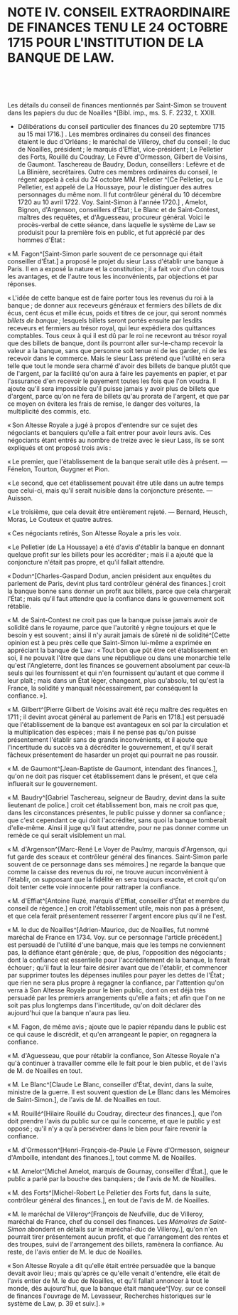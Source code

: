 # NOTE IV. CONSEIL EXTRAORDINAIRE DE FINANCES TENU LE 24 OCTOBRE 1715 POUR L'INSTITUTION DE LA BANQUE DE LAW.

<p> </p>

<p> </p>

Les détails du conseil de finances mentionnés par Saint-Simon se trouvent dans les papiers du duc de Noailles
^[Bibl. imp., ms. S. F. 2232, t. XXIII. 
- Délibérations du conseil particulier des finances du 20 septembre 1715 au 15 mai 1716.]
. Les membres ordinaires du conseil des finances étaient le duc d'Orléans ; le maréchal de Villeroy, chef du conseil ; le duc de Noailles, président ; le marquis d'Effiat, vice-président ; Le Pelletier des Forts, Rouillé du Coudray, Le Fèvre d'Ormesson, Gilbert de Voisins, de Gaumont. Taschereau de Baudry, Dodun, conseillers : Lefèvre et de La Blinière, secrétaires. Outre ces membres ordinaires du conseil, le régent appela à celui du 24 octobre MM. Pelletier
^[Ce Pelletier, ou Le Pelletier, est appelé de La Houssaye, pour le distinguer des autres personnages du même nom. Il fut contrôleur général du 10 décembre 1720 au 10 avril 1722. Voy. Saint-Simon à l'année 1720.]
, Amelot, Bignon, d'Argenson, conseillers d'État ; Le Blanc et de Saint-Contest, maîtres des requêtes, et d'Aguesseau, procureur général. Voici le procès-verbal de cette séance, dans laquelle le système de Law se produisit pour la première fois en public, et fut apprécié par des hommes d'État : 

« M. Fagon^[Saint-Simon parle souvent de ce personnage qui était conseiller
d'État.] a proposé le projet du sieur Lass d'établir une banque à Paris. Il en
a exposé la nature et la constitution ; il a fait voir d'un côté tous les
avantages, et de l'autre tous les inconvénients, par objections et par
réponses.

« L'idée de cette banque est de faire porter tous les revenus du roi à la
banque ; de donner aux receveurs généraux et fermiers des billets de dix écus,
cent écus et mille écus, poids et titres de ce jour, qui seront nommés
*billets de banque ;* lesquels billets seront portés ensuite par lesdits
receveurs et fermiers au trésor royal, qui leur expédiera dos quittances
comptables. Tous ceux à qui il est dû par le roi ne recevront au trésor royal
que des billets de banque, dont ils pourront aller sur-le-champ recevoir la
valeur a la banque, sans que personne soit tenue ni de les garder, ni de les
recevoir dans le commerce. Mais le sieur Lass prétend que l'utilité en sera
telle que tout le monde sera charmé d'avoir des billets de banque plutôt que
de l'argent, par la facilité qu'on aura à faire les payements en papier, et
par l'assurance d'en recevoir le payement toutes les fois que l'on voudra. Il
ajoute qu'il sera impossible qu'il puisse jamais y avoir plus de billets que
d'argent, parce qu'on ne fera de billets qu'au prorata de l'argent, et que par
ce moyen on évitera les frais de remise, le danger des voitures, la
multiplicité des commis, etc.

« Son Altesse Royale a jugé à propos d'entendre sur ce sujet des négociants et
banquiers qu'elle a fait entrer pour avoir leurs avis. Ces négociants étant
entrés au nombre de treize avec le sieur Lass, ils se sont expliqués et ont
proposé trois avis :

« Le premier, que l'établissement de la banque serait utile dès à présent. —
Fénelon, Tourton, Guygner et Pion.

« Le second, que cet établissement pouvait être utile dans un autre temps que
celui-ci, mais qu'il serait nuisible dans la conjoncture présente. — Auisson.

« Le troisième, que cela devait être entièrement rejeté. — Bernard, Heusch,
Moras, Le Couteux et quatre autres.

« Ces négociants retirés, Son Altesse Royale a pris les voix.

« Le Pelletier (de La Houssaye) a été d'avis d'établir la banque en donnant
quelque profit sur les billets pour les accréditer ; mais il a ajouté que la
conjoncture n'était pas propre, et qu'il fallait attendre.

« Dodun^[Charles-Gaspard Dodun, ancien président aux enquêtes du parlement de
Paris, devint plus tard contrôleur général des finances.] croit la banque
bonne sans donner un profit aux billets, parce que cela chargerait l'État ;
mais qu'il faut attendre que la confiance dans le gouvernement soit rétablie.

« M. de Saint-Contest ne croit pas que la banque puisse jamais avoir de
solidité dans le royaume, parce que l'autorité y règne toujours et que le
besoin y est souvent ; ainsi il n'y aurait jamais de sûreté ni de
solidité^[Cette opinion est à peu près celle que Saint-Simon lui-même a
exprimée en appréciant la banque de Law : « Tout bon que pût être cet
établissement en soi, il ne pouvait l'être que dans une république ou dans une
monarchie telle qu'est l'Angleterre, dont les finances se gouvernent
absolument par ceux-là seuls qui les fournissent et qui n'en fournissent
qu'autant et que comme il leur plaît ; mais dans un État léger, changeant, plus
qu'absolu, tel qu'est la France, la solidité y manquait nécessairement, par
conséquent la confiance. »].

« M. Gilbert^[Pierre Gilbert de Voisins avait été reçu maître des requêtes en
1711 ; il devint avocat général au parlement de Paris en 1718.] est persuadé
que l'établissement de la banque est avantageux en soi par la circulation et
la multiplication des espèces ; mais il ne pense pas qu'on puisse présentement
l'établir sans de grands inconvénients, et il ajoute que l'incertitude du
succès va à décréditer le gouvernement, et qu'il serait fâcheux présentement
de hasarder un projet qui pourrait ne pas roussir.

« M. de Gaumont^[Jean-Baptiste de Gaumont, intendant des finances.], qu'on ne
doit pas risquer cet établissement dans le présent, et que cela influerait sur
le gouvernement.

« M. Baudry^[Gabriel Taschereau, seigneur de Baudry, devint dans la suite
lieutenant de police.] croit cet établissement bon, mais ne croit pas que,
dans les circonstances présentes, le public puisse y donner sa confiance ; que
c'est cependant ce qui doit l'accréditer, sans quoi la banque tomberait
d'elle-même. Ainsi il juge qu'il faut attendre, pour ne pas donner comme un
remède ce qui serait visiblement un mal.

« M. d'Argenson^[Marc-René Le Voyer de Paulmy, marquis d'Argenson, qui fut
garde des sceaux et contrôleur général des finances. Saint-Simon parle souvent
de ce personnage dans ses mémoires.] ne regarde la banque que comme la caisse
des revenus du roi, ne trouve aucun inconvénient à l'établir, on supposant que
la fidélité en sera toujours exacte, et croit qu'on doit tenter cette voie
innocente pour rattraper la confiance.

« M. d'Effiat^[Antoine Ruzé, marquis d'Effiat, conseiller d'État et membre du
conseil de régence.] en croit l'établissement utile, mais non pas à présent,
et que cela ferait présentement resserrer l'argent encore plus qu'il ne l'est.

« M. le duc de Noailles^[Adrien-Maurice, duc de Noailles, fut nommé maréchal
de France en 1734. Voy. sur ce personnage l'article précédent.] est persuadé
de l'utilité d'une banque, mais que les temps ne conviennent pas, la défiance
étant générale ; que, de plus, l'opposition des négociants ; dont la confiance
est essentielle pour l'accréditement de la banque, la ferait échouer ; qu'il
faut la leur faire désirer avant que de l'établir, et commencer par supprimer
toutes les dépenses inutiles pour payer les dettes de l'État ; que rien ne sera
plus propre à regagner la confiance, par l'attention qu'on verra à Son Altesse
Royale pour le bien public, dont on est déjà très persuadé par les premiers
arrangements qu'elle a faits ; et afin que l'on ne soit pas plus longtemps dans
l'incertitude, qu'on doit déclarer dès aujourd'hui que la banque n'aura pas
lieu.

« M. Fagon, de même avis ; ajoute que le papier répandu dans le public est ce
qui cause le discrédit, et qu'en arrangeant le papier, on regagnera la
confiance.

« M. d'Aguesseau, que pour rétablir la confiance, Son Altesse Royale n'a qu'à
continuer à travailler comme elle le fait pour le bien public, et de l'avis de
M. de Noailles en tout.

« M. Le Blanc^[Claude Le Blanc, conseiller d'État, devint, dans la suite,
ministre de la guerre. Il est souvent question de Le Blanc dans les Mémoires
de Saint-Simon.], de l'avis de M. de Noailles en tout.

« M. Rouillé^[Hilaire Rouillé du Coudray, directeur des finances.], que l'on
doit prendre l'avis du public sur ce qui le concerne, et que le public y est
opposé ; qu'il n'y a qu'à persévérer dans le bien pour faire revenir la
confiance.

« M. d'Ormesson^[Henri-François-de-Paule Le Fèvre d'Ormesson, seigneur
d'Amboille, intendant des finances.], tout comme M. de Noailles.

« M. Amelot^[Michel Amelot, marquis de Gournay, conseiller d'État.], que le
public a parlé par la bouche des banquiers ; de l'avis de M. de Noailles.

« M. des Forts^[Michel-Robert Le Pelletier des Forts fut, dans la suite,
contrôleur général des finances.], en tout de l'avis de M. de Noailles.

« M. le maréchal de Villeroy^[François de Neufville, duc de Villeroy, maréchal
de France, chef du conseil des finances. Les *Mémoires de Saint-Simon*
abondent en détails sur le maréchal-duc de Villeroy.], qu'on n'en pourrait
tirer présentement aucun profit, et que l'arrangement des rentes et des
troupes, suivi de l'arrangement des billets, ramènera la confiance. Au reste,
de l'avis entier de M. le duc de Noailles.

« Son Altesse Royale a dit qu'elle était entrée persuadée que la banque devait
avoir lieu ; mais qu'après ce qu'elle venait d'entendre, elle était de l'avis
entier de M. le duc de Noailles, et qu'il fallait annoncer à tout le monde,
dès aujourd'hui, que la banque était manquée^[Voy. sur ce conseil de finances
l'ouvrage de M. Levasseur, Recherches historiques sur le système de Law, p. 39
et suiv.]. »
